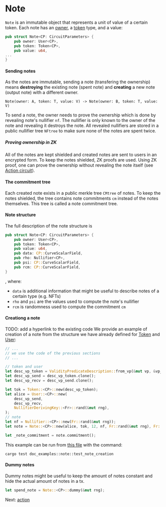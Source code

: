 # Note

`Note` is an immutable object that represents a unit of value of a certain token. Each note has an [owner](users.md), a [token](token.md) type, and a value:

```rust
pub struct Note<CP: CircuitParameters> {
	pub owner: User<CP>,
	pub token: Token<CP>,
	pub value: u64,
...
}
```

#### Sending notes

As the notes are immutable, sending a note (transfering the ownership) means **destroying** the existing note (spent note) and **creating** a new note (output note) with a different owner.

`Note(owner: A, token: T, value: V) -> Note(owner: B, token: T, value: V)`

To send a note, the owner needs to prove the ownership which is done by revealing note's nullifier `nf`.  The nullifier is only known to the owner of the note and revealing it destroys the note. All revealed nullifiers are stored in a public nullifier tree `NFtree` to make sure none of the notes are spent twice.

##### Proving ownership in ZK
All of the notes are kept shielded and created notes are sent to users in an encrypted form. To keep the notes shielded, ZK proofs are used. Using ZK proof, one can prove the ownership without revealing the note itself (see [Action circuit](action.md)).

#### The commitment tree

Each created note exists in a public merkle tree `CMtree` of notes. To keep the notes shielded, the tree contains note commitments `cm` instead of the notes themselves. This tree is called a note commitment tree.

#### Note structure
The full description of the note structure is

```rust
pub struct Note<CP: CircuitParameters> {
	pub owner: User<CP>,
	pub token: Token<CP>,
	pub value: u64,
	pub data: CP::CurveScalarField,
	pub rho: Nullifier<CP>,
	pub psi: CP::CurveScalarField,
	pub rcm: CP::CurveScalarField,
}
```

, where:
- `data` is additional information that might be useful to describe notes of a certain type (e.g. NFTs)
- `rho`  and `psi` are the values used to compute the note's nullifier
- `rcm` is randomness used to compute the commitment `cm`


#### Creationg a note
TODO: add a hyperlink to the existing code
We provide an example of creation of a note from the structure we have already defined for [Token]() and [User]():
```rust
// ...
// we use the code of the previous sections
// ...

// token and user
let desc_vp_token = ValidityPredicateDescription::from_vp(&mut vp, &vp_setup).unwrap();
let desc_vp_send = desc_vp_token.clone();
let desc_vp_recv = desc_vp_send.clone();

let tok = Token::<CP>::new(desc_vp_token);
let alice = User::<CP>::new(
	desc_vp_send,
	desc_vp_recv,
	NullifierDerivingKey::<Fr>::rand(&mut rng),
);
// note
let nf = Nullifier::<CP>::new(Fr::rand(&mut rng));
let note = Note::<CP>::new(alice, tok, 12, nf, Fr::rand(&mut rng), Fr::rand(&mut rng));

let _note_commitment = note.commitment();
```
This example can be run from [this file](https://github.com/anoma/taiga/blob/main/src/doc_examples/note.rs) with the command:
```
cargo test doc_examples::note::test_note_creation
```

#### Dummy notes
Dummy notes might be useful to keep the amount of notes constant and hide the actual amount of notes in a tx.

```rust
let spend_note = Note::<CP>::dummy(&mut rng);
```

Next: [action](./action.md)
